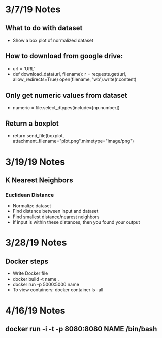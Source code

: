 # 3/7/19 Notes
## What to do with dataset
* Show a box plot of normalized dataset
## How to download from google drive:
* url = 'URL'
* def download_data(url, filename):
	r = requests.get(url, allow_redirects=True)
	open(filename, 'wb').write(r.content)

## Only get numeric values from dataset
* numeric = file.select_dtypes(include=[np.number])

## Return a boxplot
* return send_file(boxplot, attachment_filename="plot.png",mimetype="image/png")


# 3/19/19 Notes
## K Nearest Neighbors
### Euclidean Distance
* Normalize dataset 
* Find distance between input and dataset
* Find smallest distance/nearest neighbors
* If input is within these distances, then you found your output

# 3/28/19 Notes
## Docker steps
* Write Docker file
* docker build -t name .
* docker run -p 5000:5000 name 
* To view containers: docker container ls -all

# 4/16/19 Notes
## docker run -i -t -p 8080:8080 NAME /bin/bash
